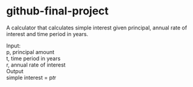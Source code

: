 # github-final-project

A calculator that calculates simple interest given principal, annual rate of interest and time period in years.

Input:<br />
   p, principal amount<br />
   t, time period in years<br />
   r, annual rate of interest<br />
Output<br />
   simple interest = p*t*r<br />
